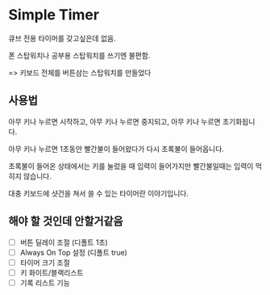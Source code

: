 # Simple Timer

큐브 전용 타이머를 갖고싶은데 없음.

폰 스탑워치나 공부용 스탑워치를 쓰기엔 불편함.

=> 키보드 전체를 버튼삼는 스탑워치를 만들었다

## 사용법

아무 키나 누르면 시작하고, 아무 키나 누르면 중지되고, 아무 키나 누르면 초기화됩니다.

아무 키나 누르면 1초동안 빨간불이 들어왔다가 다시 초록불이 들어옵니다.

초록불이 들어온 상태에서는 키를 눌렀을 때 입력이 들어가지만 빨간불일때는 입력이 먹히지 않습니다.

대충 키보드에 샷건을 쳐서 쓸 수 있는 타이머란 이야기입니다.

## 해야 할 것인데 안할거같음

- [ ] 버튼 딜레이 조절 (디폴트 1초)
- [ ] Always On Top 설정 (디폴트 true)
- [ ] 타이머 크기 조절
- [ ] 키 화이트/블랙리스트
- [ ] 기록 리스트 기능